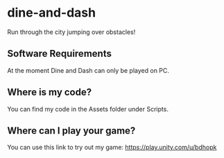 # dine-and-dash
 Run through the city jumping over obstacles!

 ## Software Requirements
 At the moment Dine and Dash can only be played on PC.
 
 ## Where is my code?
 You can find my code in the Assets folder under Scripts.
 
 ## Where can I play your game?
 You can use this link to try out my game: https://play.unity.com/u/bdhopk
